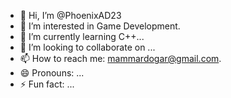 - 👋 Hi, I’m @PhoenixAD23
- 👀 I’m interested in Game Development.
- 🌱 I’m currently learning C++...
- 💞️ I’m looking to collaborate on ...
- 📫 How to reach me: mammardogar@gmail.com.
- 😄 Pronouns: ...
- ⚡ Fun fact: ...

<!---
PhoenixAD23/PhoenixAD23 is a ✨ special ✨ repository because its `README.md` (this file) appears on your GitHub profile.
You can click the Preview link to take a look at your changes.
--->
